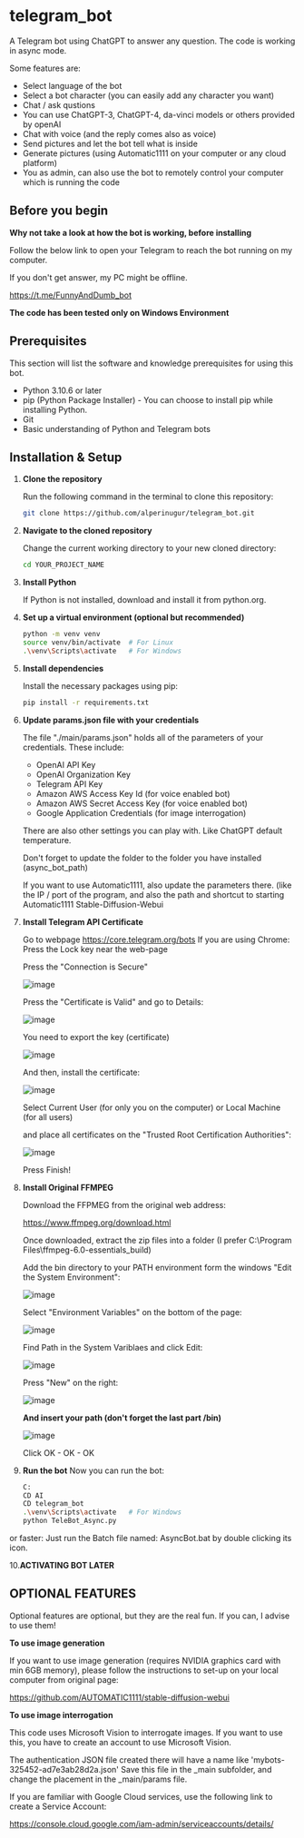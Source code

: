 # telegram_bot

A Telegram bot using ChatGPT to answer any question.
The code is working in async mode.

Some features are:
 * Select language of the bot
 * Select a bot character (you can easily add any character you want)
 * Chat / ask qustions
 * You can use ChatGPT-3, ChatGPT-4, da-vinci models or others provided by openAI
 * Chat with voice (and the reply comes also as voice)
 * Send pictures and let the bot tell what is inside
 * Generate pictures (using Automatic1111 on your computer or any cloud platform)
 * You as admin, can also use the bot to remotely control your computer which is running the code

## Before you begin
**Why not take a look at how the bot is working, before installing**

   Follow the below link to open your Telegram to reach the bot running on my computer.
   
   If you don't get answer, my PC might be offline.
   
   https://t.me/FunnyAndDumb_bot

**The code has been tested only on Windows Environment**

## Prerequisites

This section will list the software and knowledge prerequisites for using this bot.

- Python 3.10.6 or later
- pip (Python Package Installer) - You can choose to install pip while installing Python.
- Git
- Basic understanding of Python and Telegram bots


## Installation & Setup


1. **Clone the repository**

   Run the following command in the terminal to clone this repository:
   
   ```bash
   git clone https://github.com/alperinugur/telegram_bot.git
   
2. **Navigate to the cloned repository**

    Change the current working directory to your new cloned directory:
   ```bash
   cd YOUR_PROJECT_NAME

3. **Install Python**

   If Python is not installed, download and install it from python.org.

4. **Set up a virtual environment (optional but recommended)**
   ```bash
   python -m venv venv
   source venv/bin/activate  # For Linux
   .\venv\Scripts\activate   # For Windows

5. **Install dependencies**

   Install the necessary packages using pip:
   ```bash
   pip install -r requirements.txt

6. **Update params.json file with your credentials**

   The file "./main/params.json" holds all of the parameters of your credentials.
   These include:
   * OpenAI API Key
   * OpenAI Organization Key
   * Telegram API Key
   * Amazon AWS Access Key Id       (for voice enabled bot)
   * Amazon AWS Secret Access Key   (for voice enabled bot)
   * Google Application Credentials (for image interrogation)
   
   There are also other settings you can play with. Like ChatGPT default temperature.
   
   Don't forget to update the folder to the folder you have installed (async_bot_path)
   
   If you want to use Automatic1111, also update the parameters there. (like the IP / port of the program, and also the path and shortcut to starting Automatic1111 Stable-Diffusion-Webui

7. **Install Telegram API Certificate**
   
   Go to webpage https://core.telegram.org/bots
   If you are using Chrome:
      Press the Lock key near the web-page
      
      Press the "Connection is Secure"
      
      ![image](https://github.com/alperinugur/telegram_bot/assets/30839536/fd620afa-a028-43c1-a443-237c2e18fe85)

      Press the "Certificate is Valid" and go to Details:
      
      ![image](https://github.com/alperinugur/telegram_bot/assets/30839536/d4949aa9-6f6b-4b37-9930-d1f70688d1b2)

      You need to export the key (certificate)
     
      ![image](https://github.com/alperinugur/telegram_bot/assets/30839536/9ddeca25-78dc-4842-88db-e08269bc5315)

      And then, install the certificate:
      
      ![image](https://github.com/alperinugur/telegram_bot/assets/30839536/de91ddb7-8240-4ba2-bdc7-b48079cda601)

      Select Current User (for only you on the computer) or Local Machine (for all users)
      
      and place all certificates on the "Trusted Root Certification Authorities":
      
      ![image](https://github.com/alperinugur/telegram_bot/assets/30839536/669b43b8-742d-45fa-9d9a-c2de38b53907)

      Press Finish!
      
8. **Install Original FFMPEG**

   Download the FFPMEG from the original web address:
   
   https://www.ffmpeg.org/download.html
   
   Once downloaded, extract the zip files into a folder (I prefer C:\Program Files\ffmpeg-6.0-essentials_build)
   
   Add the bin directory to your PATH environment form the windows "Edit the System Environment":
   
   ![image](https://github.com/alperinugur/telegram_bot/assets/30839536/16567544-87b0-4ef4-916f-a16a7d7bec55)

   Select "Environment Variables" on the bottom of the page:
   
   ![image](https://github.com/alperinugur/telegram_bot/assets/30839536/daf1513c-dd0e-4554-8f2b-73f8bc30ad8c)

   Find Path in the System Variblaes and click Edit:
   
   ![image](https://github.com/alperinugur/telegram_bot/assets/30839536/fbd6e44f-b2fb-4b29-9611-b811296f85be)

   Press "New" on the right:
   
   ![image](https://github.com/alperinugur/telegram_bot/assets/30839536/918cbf9c-f8e4-41f5-99b8-b13adecf9c03)

   **And insert your path (don't forget the last part /bin)**
   
   ![image](https://github.com/alperinugur/telegram_bot/assets/30839536/fe8d06f4-d796-4efc-b241-f9ed516ca1b6)
   
   Click OK - OK - OK 
   
   
9. **Run the bot**
   Now you can run the bot:
   ```bash
   C:
   CD AI
   CD telegram_bot
   .\venv\Scripts\activate   # For Windows   
   python TeleBot_Async.py
   
  or faster:
   Just run the Batch file named: AsyncBot.bat by double clicking its icon.

10.**ACTIVATING BOT LATER**

   
## OPTIONAL FEATURES
   
   Optional features are optional, but they are the real fun. If you can, I advise to use them!
   
**To use image generation**

   If you want to use image generation (requires NVIDIA graphics card with min 6GB memory),
   please follow the instructions to set-up on your local computer from original page:
   
   https://github.com/AUTOMATIC1111/stable-diffusion-webui
   

**To use image interrogation**

   This code uses Microsoft Vision to interrogate images. 
   If you want to use this, you have to create an account to use Microsoft Vision.
   
   The authentication JSON file created there will have a name like 'mybots-325452-ad7e3ab28d2a.json'
   Save this file in the _main subfolder, and change the placement in the _main/params file.

   If you are familiar with Google Cloud services, use the following link to create a Service Account:
   
   https://console.cloud.google.com/iam-admin/serviceaccounts/details/
   
  
